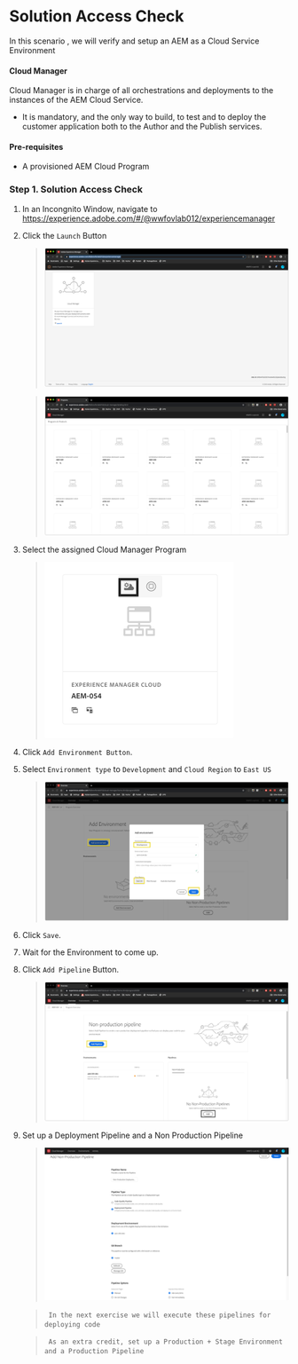 # Solution Access Check
In this scenario , we will verify and setup an AEM as a Cloud Service Environment

#### Cloud Manager

Cloud Manager is in charge of all orchestrations and deployments to the instances of the AEM Cloud Service.

* It is mandatory, and the only way to build, to test and to deploy the customer application both to the Author and the Publish services.


#### Pre-requisites
* A provisioned AEM Cloud Program 



### Step 1. Solution Access Check

1. In an Incongnito Window, navigate to https://experience.adobe.com/#/@wwfovlab012/experiencemanager
2. Click the `Launch` Button
    > ![0.png](./images/0.png)

    > ![4.png](./images/4.png)
3. Select the assigned Cloud Manager Program
    > ![5.png](./images/5.png)
4. Click `Add Environment Button`.
5. Select `Environment type` to `Development` and `Cloud Region` to `East US`
    > ![1.png](./images/1.png)
6. Click `Save`.
7. Wait for the Environment to come up.
8. Click `Add Pipeline` Button.
    > ![2.png](./images/2.png)
9. Set up a Deployment Pipeline and a Non Production Pipeline
    > ![3.png](./images/3.png)

    > ``` In the next exercise we will execute these pipelines for deploying code```

    > ``` As an extra credit, set up a Production + Stage Environment and a Production Pipeline```
